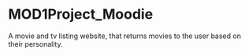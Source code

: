 # MOD1Project_Moodie
A movie and tv listing website, that returns movies to the user based on their personality.
